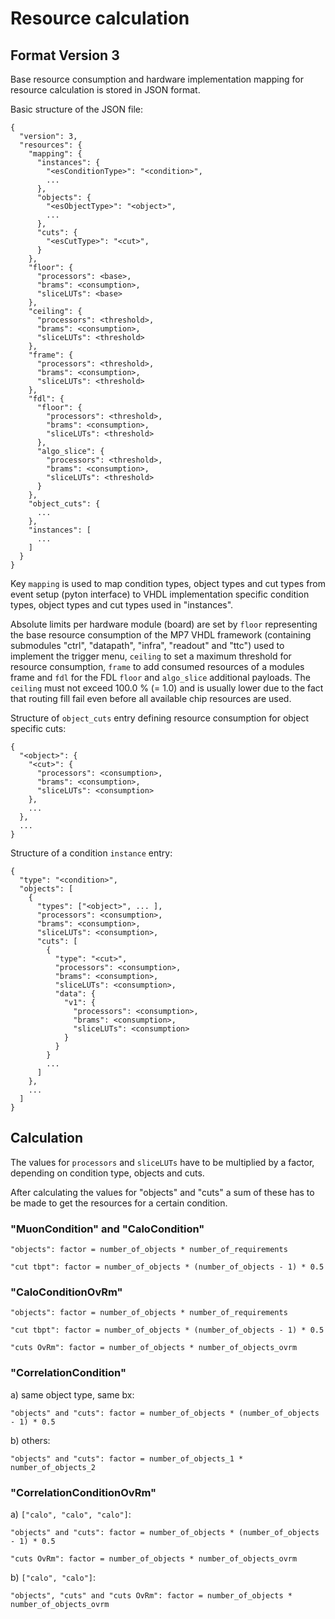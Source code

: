 # Resource calculation

## Format Version 3

Base resource consumption and hardware implementation mapping for resource
calculation is stored in JSON format.

Basic structure of the JSON file:

    {
      "version": 3,
      "resources": {
        "mapping": {
          "instances": {
            "<esConditionType>": "<condition>",
            ...
          },
          "objects": {
            "<esObjectType>": "<object>",
            ...
          },
          "cuts": {
            "<esCutType>": "<cut>",
          }
        },
        "floor": {
          "processors": <base>,
          "brams": <consumption>,
          "sliceLUTs": <base>
        },
        "ceiling": {
          "processors": <threshold>,
          "brams": <consumption>,
          "sliceLUTs": <threshold>
        },
        "frame": {
          "processors": <threshold>,
          "brams": <consumption>,
          "sliceLUTs": <threshold>
        },
        "fdl": {
          "floor": {
            "processors": <threshold>,
            "brams": <consumption>,
            "sliceLUTs": <threshold>
          },
          "algo_slice": {
            "processors": <threshold>,
            "brams": <consumption>,
            "sliceLUTs": <threshold>
          }
        },
        "object_cuts": {
          ...
        },
        "instances": [
          ...
        ]
      }
    }

Key `mapping` is used to map condition types, object types and cut types from
event setup (pyton interface) to VHDL implementation specific condition types,
object types and cut types used in "instances".

Absolute limits per hardware module (board) are set by `floor` representing the
base resource consumption of the MP7 VHDL framework (containing submodules
"ctrl", "datapath", "infra", "readout" and "ttc") used to implement the trigger
menu, `ceiling` to set a maximum threshold for resource consumption, `frame`
to add consumed resources of a modules frame and `fdl` for the FDL `floor` and
`algo_slice` additional payloads. The `ceiling` must not exceed 100.0 % (= 1.0)
and is usually lower due to the fact that routing fill fail even before all
available chip resources are used.

Structure of `object_cuts` entry defining resource consumption for object
specific cuts:

    {
      "<object>": {
        "<cut>": {
          "processors": <consumption>,
          "brams": <consumption>,
          "sliceLUTs": <consumption>
        },
        ...
      },
      ...
    }

Structure of a condition `instance` entry:

    {
      "type": "<condition>",
      "objects": [
        {
          "types": ["<object>", ... ],
          "processors": <consumption>,
          "brams": <consumption>,
          "sliceLUTs": <consumption>,
          "cuts": [
            {
              "type": "<cut>",
              "processors": <consumption>,
              "brams": <consumption>,
              "sliceLUTs": <consumption>,
              "data": {
                "v1": {
                  "processors": <consumption>,
                  "brams": <consumption>,
                  "sliceLUTs": <consumption>
                }
              }
            }
            ...
          ]
        },
        ...
      ]
    }


## Calculation

The values for `processors` and `sliceLUTs` have to be multiplied by a factor,
depending on condition type, objects and cuts.

After calculating the values for "objects" and "cuts" a sum of these has to be
made to get the resources for a certain condition.

### "MuonCondition" and "CaloCondition"

    "objects": factor = number_of_objects * number_of_requirements

    "cut tbpt": factor = number_of_objects * (number_of_objects - 1) * 0.5

### "CaloConditionOvRm"

    "objects": factor = number_of_objects * number_of_requirements

    "cut tbpt": factor = number_of_objects * (number_of_objects - 1) * 0.5

    "cuts OvRm": factor = number_of_objects * number_of_objects_ovrm

### "CorrelationCondition"

  a) same object type, same bx:

    "objects" and "cuts": factor = number_of_objects * (number_of_objects - 1) * 0.5

  b) others:

    "objects" and "cuts": factor = number_of_objects_1 * number_of_objects_2

### "CorrelationConditionOvRm"

  a) `["calo", "calo", "calo"]`:

    "objects" and "cuts": factor = number_of_objects * (number_of_objects - 1) * 0.5

    "cuts OvRm": factor = number_of_objects * number_of_objects_ovrm

  b) `["calo", "calo"]`:

    "objects", "cuts" and "cuts OvRm": factor = number_of_objects * number_of_objects_ovrm
